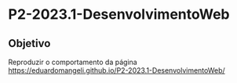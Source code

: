 # P2-2023.1-DesenvolvimentoWeb

## Objetivo
Reproduzir o comportamento da página https://eduardomangeli.github.io/P2-2023.1-DesenvolvimentoWeb/

